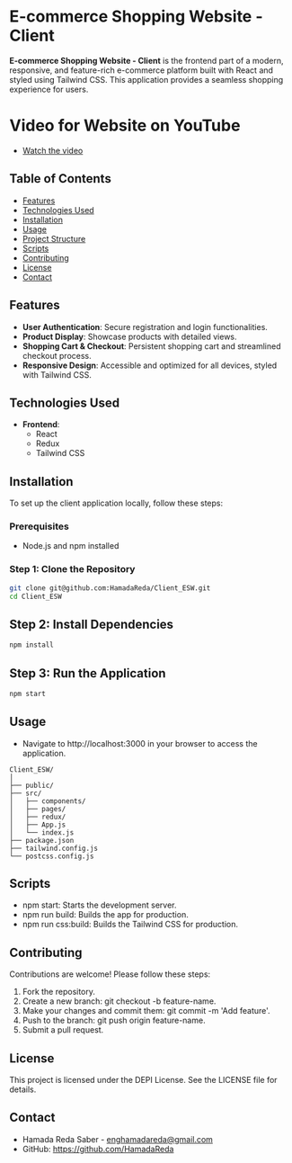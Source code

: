 # E-commerce Shopping Website - Client

**E-commerce Shopping Website - Client** is the frontend part of a modern, responsive, and feature-rich e-commerce platform built with React and styled using Tailwind CSS. This application provides a seamless shopping experience for users.

# Video for Website on YouTube

- [Watch the video](https://youtu.be/BOG4rE4gvJY)

## Table of Contents

- [Features](#features)
- [Technologies Used](#technologies-used)
- [Installation](#installation)
- [Usage](#usage)
- [Project Structure](#project-structure)
- [Scripts](#scripts)
- [Contributing](#contributing)
- [License](#license)
- [Contact](#contact)

## Features

- **User Authentication**: Secure registration and login functionalities.
- **Product Display**: Showcase products with detailed views.
- **Shopping Cart & Checkout**: Persistent shopping cart and streamlined checkout process.
- **Responsive Design**: Accessible and optimized for all devices, styled with Tailwind CSS.

## Technologies Used

- **Frontend**: 
  - React
  - Redux
  - Tailwind CSS

## Installation

To set up the client application locally, follow these steps:

### Prerequisites

- Node.js and npm installed

### Step 1: Clone the Repository

```bash
git clone git@github.com:HamadaReda/Client_ESW.git
cd Client_ESW
```

## Step 2: Install Dependencies

```bash
npm install
```

## Step 3: Run the Application

```bash
npm start
```

## Usage

- Navigate to http://localhost:3000 in your browser to access the application.

```plaintext
Client_ESW/
│
├── public/
├── src/
│   ├── components/
│   ├── pages/
│   ├── redux/
│   ├── App.js
│   └── index.js
├── package.json
├── tailwind.config.js
└── postcss.config.js
```

## Scripts

- npm start: Starts the development server.
- npm run build: Builds the app for production.
- npm run css:build: Builds the Tailwind CSS for production.

## Contributing

Contributions are welcome! Please follow these steps:

1. Fork the repository.
2. Create a new branch: git checkout -b feature-name.
3. Make your changes and commit them: git commit -m 'Add feature'.
4. Push to the branch: git push origin feature-name.
5. Submit a pull request.

## License

This project is licensed under the DEPI License. See the LICENSE file for details.

## Contact

- Hamada Reda Saber - enghamadareda@gmail.com
- GitHub: https://github.com/HamadaReda
